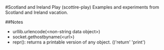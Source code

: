#Scotland and Ireland Play (scottire-play)
Examples and experiments from Scotland and Ireland vacation.

##Notes
- urllib.urlencode(\<non-string data object\>)
- socket.gethostbyname(\<url\>)
- repr(): returns a printable version of any object. ()'return' 'print')